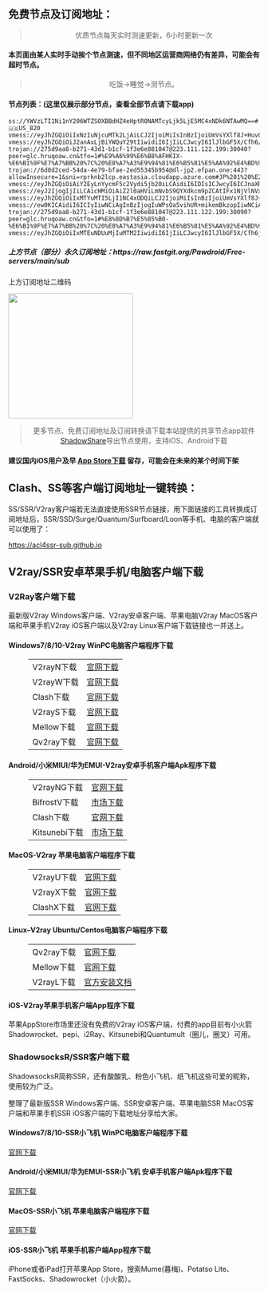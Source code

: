 
<h2>免费节点及订阅地址：</h2>
<blockquote>
<p style="text-align: center;">优质节点每天实时测速更新，6小时更新一次</p>
</blockquote>
<h4>本页面由某人实时手动挨个节点测速，但不同地区运营商网络仍有差异，可能会有超时节点。</h4>
<blockquote>
<p style="text-align: center;">吃饭->睡觉->测节点。</p>
</blockquote>
<h4>节点列表：(这里仅展示部分节点，查看全部节点请下载app)</h4>

```ss://YWVzLTI1Ni1nY206Rm9PaUdsa0FBOXlQRUdQQDE3Mi45OS4xOTAuMTQ5OjczMDY=#_158
ss://YWVzLTI1Ni1nY206WTZSOXBBdHZ4eHptR0NAMTcyLjk5LjE5MC4xNDk6NTAwMQ==#🇺🇸US_820
vmess://eyJhZGQiOiIxNzIuNjcuMTk2LjAiLCJ2IjoiMiIsInBzIjoiUmVsYXlf8J+HuvCfh7hVUy3wn4e68J+HuFVTXzEyNzkiLCJwb3J0Ijo0NDMsImlkIjoiNGRiOTllOTYtM2VlMy00MTljLWIxZmItODU2OTc1ODAxMzgwIiwiYWlkIjoiNjQiLCJuZXQiOiJ3cyIsInR5cGUiOiIiLCJob3N0IjoibG9jYWxob3N0ZXIubWwiLCJwYXRoIjoiL3JheSIsInRscyI6InRscyJ9
vmess://eyJhZGQiOiJ2anAxLjBiYWQuY29tIiwidiI6IjIiLCJwcyI6IlJlbGF5X/Cfh6/wn4e1SlAt8J+Hr/Cfh7VKUF8zNTUiLCJwb3J0Ijo0NDMsImlkIjoiOTI3MDk0ZDMtZDY3OC00NzYzLTg1OTEtZTI0MGQwYmNhZTg3IiwiYWlkIjoiMCIsIm5ldCI6IndzIiwidHlwZSI6IiIsImhvc3QiOiJ2anAxLjBiYWQuY29tIiwicGF0aCI6Ii9jaGF0IiwidGxzIjoidGxzIn0=
trojan://275d9aa8-b271-43d1-b1cf-1f3e6e881047@223.111.122.199:30040?peer=glc.hruqoaw.cn&tfo=1#%E9%A6%99%E6%B8%AFHKIX-%E6%B1%9F%E7%A7%BB%20%7C%20%E8%A7%A3%E9%94%81%E6%B5%81%E5%AA%92%E4%BD%93
trojan://6d8d2ced-54da-4e79-bfae-2ed55345b954@dl-jp2.efpan.one:443?allowInsecure=1&sni=rprknb2lcp.eastasia.cloudapp.azure.com#JP%201%20%E2%86%92%20v2cross.com
vmess://eyJhZGQiOiAiY2EyLnYycmF5c2Vydi5jb20iLCAidiI6IDIsICJwcyI6ICJnaXRodWIuY29tL1Bhd2Ryb2lkIC0gXHU4MmYxXHU1NmZkXHU3OTNlXHU0ZjFhXHU0ZmRkXHU5NjY5XHU1Yjg5XHU1MTY4XHU5MGU4IDQiLCAicG9ydCI6ICI4MCIsICJpZCI6ICJlM2ViYTNhYy01YmVhLTQwOWYtYWM1Yy02Yzk2NGUwNGQwYzQiLCAiYWlkIjogIjAiLCAic2N5IjogImF1dG8iLCAibmV0IjogIndzIiwgInR5cGUiOiAiIiwgImhvc3QiOiAiY2EyLnYycmF5c2Vydi5jb20iLCAidGxzIjogIiIsICJwYXRoIjogIi9zc2hvY2VhbiJ9
vmess://eyJ2IjogIjIiLCAicHMiOiAiZ2l0aHViLmNvbS9QYXdkcm9pZCAtIFx1NjVlNVx1NjcyYyAgOCIsICJhZGQiOiAiMTQ2LjU2LjE0OS4yMDUiLCAicG9ydCI6ICI0NDMiLCAidHlwZSI6ICJub25lIiwgImlkIjogIjlkYzBjNmFhLTM5YTEtNDZiZS05OTM4LTg1OTk5ZTNjMzQ5OCIsICJhaWQiOiAiMCIsICJuZXQiOiAid3MiLCAicGF0aCI6ICIvZmFzdHNzaC8xNzMxMzkwMDkzLzYzNTdjZWRkN2ExOTkvIiwgImhvc3QiOiAic2cxLjMxdnBuLmNvbSIsICJ0bHMiOiAidGxzIn0=
vmess://eyJhZGQiOiIxMTYuMTI5LjI1NC4xODQiLCJ2IjoiMiIsInBzIjoiUmVsYXlf8J+HqPCfh7NDTi3wn4en8J+HrUJIXzEyNCIsInBvcnQiOjkwMjIsImlkIjoiNDU0Zjg2NWYtMjY2MC0zYWNiLWE0NTMtN2MyMzgyOTU0MTk2IiwiYWlkIjoiMCIsIm5ldCI6InRjcCIsInR5cGUiOiIiLCJob3N0Ijoicm9ld2VzdS5ldS5vcmciLCJwYXRoIjoiLzBjYzY1MWFlZTc2YzcvIiwidGxzIjoiIn0=
vmess://ew0KICAidiI6ICIyIiwNCiAgInBzIjogIuWPsOa5vihUR+mikemBkzopIiwNCiAgImFkZCI6ICIyMTEuNzIuMzUuMTEwIiwNCiAgInBvcnQiOiAiNDQzIiwNCiAgImlkIjogImU4N2YzMjZmLTU1YWMtNDg3Zi1hM2QxLTU3YzU5MmJiNjYzYSIsDQogICJhaWQiOiAiMCIsDQogICJzY3kiOiAiYXV0byIsDQogICJuZXQiOiAid3MiLA0KICAidHlwZSI6ICJub25lIiwNCiAgImhvc3QiOiAid29pZGVuY2ExLmpzd29ybGQuZXUub3JnIiwNCiAgInBhdGgiOiAiL25pc2hpa2F0YTMiLA0KICAidGxzIjogInRscyIsDQogICJzbmkiOiAiIiwNCiAgImFscG4iOiAiIg0KfQ==
trojan://275d9aa8-b271-43d1-b1cf-1f3e6e881047@223.111.122.199:30090?peer=glc.hruqoaw.cn&tfo=1#%E8%8D%B7%E5%85%B0-%E6%B1%9F%E7%A7%BB%20%7C%20%E8%A7%A3%E9%94%81%E6%B5%81%E5%AA%92%E4%BD%93
vmess://eyJhZGQiOiIxMTEuNDUuMjIuMTM2IiwidiI6IjIiLCJwcyI6IlJlbGF5X/Cfh6jwn4ezQ04t8J+Hp/Cfh61CSF8xMzAiLCJwb3J0Ijo5MDI2LCJpZCI6IjQ1NGY4NjVmLTI2NjAtM2FjYi1hNDUzLTdjMjM4Mjk1NDE5NiIsImFpZCI6IjAiLCJuZXQiOiJ0Y3AiLCJ0eXBlIjoiIiwiaG9zdCI6InJvZXdlc3UuZXUub3JnIiwicGF0aCI6Ii8wY2M2NTFhZWU3NmM3LyIsInRscyI6IiJ9
```
<h5>上方节点（部分）永久订阅地址：https://raw.fastgit.org/Pawdroid/Free-servers/main/sub</h5>
<p>上方订阅地址二维码</p>
<img src='https://raw.fastgit.org/Pawdroid/Free-servers/main/sub.png' width=250 height=250>
<blockquote style='text-align: center;'>更多节点、免费订阅地址及订阅转换请下载本站提供的共享节点app软件<a href='https://shadowshare.v2cross.com'>ShadowShare</a>导出节点使用，支持iOS、Android下载</blockquote>
<h4>建议国内iOS用户及早 <a href='https://apps.apple.com/cn/app/shadowshare/id1612647259'>App Store下载</a> 留存，可能会在未来的某个时间下架</h4>

<div class="nv-content-wrap entry-content">
<h2>Clash、SS等客户端订阅地址一键转换：</h2>
<p>SS/SSR/V2ray客户端若无法直接使用SSR节点链接，用下面链接的工具转换成订阅地址后，SSR/SSD/Surge/Quantum/Surfboard/Loon等手机、电脑的客户端就可以使用了：</p>
<p><a href="https://acl4ssr-sub.github.io" target="_blank" rel="noreferrer noopener nofollow">https://acl4ssr-sub.github.io</a></p>
<h2>V2ray/SSR安卓苹果手机/电脑客户端下载</h2>
<h3>V2Ray客户端下载</h3>
<p>最新版V2ray Windows客户端、V2ray安卓客户端、苹果电脑V2ray MacOS客户端和苹果手机V2ray iOS客户端以及V2ray Linux客户端下载链接也一并送上。</p>
<h4>Windows7/8/10-<strong>V2ray WinPC电脑客户端</strong>程序下载</h4>
<figure class="wp-block-table alignwide is-style-stripes"><table><tbody><tr><td>V2rayN下载</td><td><a href="https://github.com/2dust/v2rayN/releases" target="_blank" rel="noreferrer noopener">官网下载</a></td></tr><tr><td>V2rayW下载</td><td><a href="https://github.com/Cenmrev/V2RayW/releases" target="_blank" rel="noreferrer noopener">官网下载</a></td></tr><tr><td>Clash下载</td><td><a href="https://github.com/Fndroid/clash_for_windows_pkg/releases" target="_blank" rel="noreferrer noopener">官网下载</a></td></tr><tr><td>V2rayS下载</td><td><a href="https://github.com/Shinlor/V2RayS/releases" target="_blank" rel="noreferrer noopener">官网下载</a></td></tr><tr><td>Mellow下载</td><td><a href="https://github.com/mellow-io/mellow/releases" target="_blank" rel="noreferrer noopener">官网下载</a></td></tr><tr><td>Qv2ray下载</td><td><a href="https://github.com/Qv2ray/Qv2ray" target="_blank" rel="noreferrer noopener">官网下载</a></td></tr></tbody></table></figure>
<h4><strong>Android/小米MIUI/华为EMUI-V2ray安卓手机客户端</strong>Apk程序下载</h4>
<figure class="wp-block-table alignwide is-style-stripes"><table><tbody><tr><td>V2rayNG下载</td><td><a href="https://github.com/2dust/v2rayNG/releases" target="_blank" rel="noreferrer noopener">官网下载</a></td></tr><tr><td>BifrostV下载</td><td><a rel="noreferrer noopener" href="https://www.appsapk.com/downloading/latest/com.github.dawndiy.bifrostv-0.6.8.apk" target="_blank">市场下载</a></td></tr><tr><td>Clash下载</td><td><a href="https://github.com/Kr328/ClashForAndroid/releases" target="_blank" rel="noreferrer noopener">官网下载</a></td></tr><tr><td>Kitsunebi下载</td><td><a rel="noreferrer noopener" href="https://apkpure.com/kitsunebi/fun.kitsunebi.kitsunebi4android" target="_blank">市场下载</a></td></tr></tbody></table></figure>
<h4><strong>MacOS-V2ray <strong>苹果电脑</strong>客户端</strong>程序下载</h4>
<figure class="wp-block-table alignwide is-style-stripes"><table><tbody><tr><td>V2rayU下载</td><td><a href="https://github.com/yanue/V2rayU/releases" target="_blank" rel="noreferrer noopener">官网下载</a></td></tr><tr><td>V2rayX下载</td><td><a href="https://github.com/Cenmrev/V2RayX/releases" target="_blank" rel="noreferrer noopener">官网下载</a></td></tr><tr><td>ClashX下载</td><td><a href="https://github.com/yichengchen/clashX/releases" target="_blank" rel="noreferrer noopener">官网下载</a></td></tr></tbody></table></figure>
<h4><strong>Linux</strong>–<strong>V2ray Ubuntu/Centos电脑客户端</strong>程序下载</h4>
<figure class="wp-block-table alignwide is-style-stripes"><table><tbody><tr><td>Qv2ray下载</td><td><a href="https://github.com/Qv2ray/Qv2ray" target="_blank" rel="noreferrer noopener">官网下载</a></td></tr><tr><td>Mellow下载</td><td><a href="https://github.com/mellow-io/mellow/releases" target="_blank" rel="noreferrer noopener">官网下载</a></td></tr><tr><td>V2rayL下载</td><td><a rel="noreferrer noopener" href="https://github.com/jiangxufeng/v2rayL" target="_blank">官方安装文档</a></td></tr></tbody></table></figure>
<h4>iOS-<strong>V2ray苹果<strong>手机客户端</strong>App程序</strong>下载</h4>
<p>苹果AppStore市场里还没有免费的V2ray iOS客户端，付费的app目前有小火箭Shadowrocket、pepi、i2Ray、Kitsunebi和Quantumult（圈儿，圈叉）可用。</p>
<h3>ShadowsocksR/SSR客户端下载</h3>
<p>ShadowsocksR简称SSR，还有酸酸乳、粉色小飞机、纸飞机这些可爱的昵称，使用较为广泛。</p>
<p>整理了最新版SSR Windows客户端、SSR安卓客户端、苹果电脑SSR MacOS客户端和苹果手机SSR iOS客户端的下载地址分享给大家。</p>
<h4><strong>Windows7/8/10-<strong>SSR小飞机 WinPC电脑客户端</strong>程序下载</strong></h4>
<p><a rel="noreferrer noopener" href="https://github.com/shadowsocksrr/shadowsocksr-csharp/releases" target="_blank">官网下载</a></p>
<h4><strong><strong>Android/小米MIUI/华为EMUI-SSR小飞机 安卓手机客户端</strong>Apk程序下载</strong></h4>
<p><a rel="noreferrer noopener" href="https://github.com/shadowsocksrr/shadowsocksr-android/releases" target="_blank">官网下载</a></p>
<h4><strong><strong>MacOS-SSR小飞机 苹果电脑客户端</strong>程序下载</strong></h4>
<p><a href="https://github.com/qinyuhang/ShadowsocksX-NG-R/releases" target="_blank" rel="noreferrer noopener">官网下载</a></p>
<h4><strong>iOS-<strong>SSR小飞机 苹果手机客户端App程序</strong></strong>下载</h4>
<p>iPhone或者iPad打开苹果App Store，搜索Mume(暮梅)、Potatso Lite、FastSocks、Shadowrocket（小火箭）。</p>
